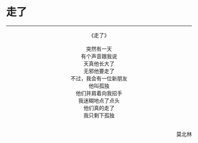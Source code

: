 # 走了
***
<center>
《走了》<br>
<br>
突然有一天<br>
有个声音跟我说<br>
天真他长大了<br>
无邪他要走了<br>
不过，我会有一位新朋友<br>
他叫孤独<br>
他们并肩着向我招手<br>
我迷糊地点了点头<br>
他们真的走了<br>
我只剩下孤独<br>
</center>
<br>
<p align="right">莫北林</p>